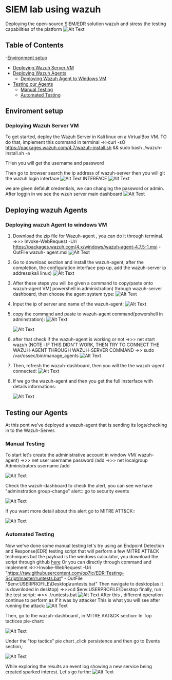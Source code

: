 # SIEM lab using wazuh
  Deploying the open-source SIEM/EDR solution wazuh and stress the testing capabilities of the platform
 ![Alt Text](https://github.com/santosholi01/SIEM_lab_wazuh/blob/0f670e05446898d494718d196bfb62ee9510e11b/screenshot/display_____SIEM____Dashboard.png)
 
## Table of Contents

-[Environment setup](#enviroment-setup)
  - [Deploying Wazuh Server VM](#deploying-wazuh-server-vm)
- [Deploying Wazuh Agents](#deploying-wazuh-agents)
  - [Deploying Wazuh Agent to Windows VM](#deploying-wazuh-agent-to-windows-vm)
- [ Testing our Agents](#stress-testing-our-agents)
  - [Manual Testing](#manual-testing)
  - [Automated Testing](#automated-testing)



## Enviroment setup
### Deploying Wazuh Server VM
  To get started, deploy the Wazuh Server in Kali linux on a VirtualBox VM. 
   TO do that, implement this command in terminal
     =>>curl -sO https://packages.wazuh.com/4.7/wazuh-install.sh && sudo bash ./wazuh-install.sh -a


  THen you will get the username and password


  Then go to browser search the ip address of wazuh-server then you will git the wazuh login interface
  ![Alt Text](https://github.com/santosholi01/SIEM_lab_wazuh/blob/c5ef8bffe76e158b5a6c5b680bca99d449a898c6/screenshot/Browse_ip.png)
  INTERFACE
  ![Alt Text](https://github.com/santosholi01/SIEM_lab_wazuh/blob/c5ef8bffe76e158b5a6c5b680bca99d449a898c6/screenshot/login_interface.png)

we are given defalult credentials, we can changing the password or admin. After loggin in  we see the wzuh server main dashboard
   ![Alt Text](https://github.com/santosholi01/SIEM_lab_wazuh/blob/c5ef8bffe76e158b5a6c5b680bca99d449a898c6/screenshot/dashboard.png)


## Deploying wazuh Agents
### Deploying wazuh Agent to windows VM
  1. Download the zip file for Wazuh-agent , you can do it through terminal.
     =>>> Invoke-WebRequest -Uri https://packages.wazuh.com/4.x/windows/wazuh-agent-4.7.5-1.msi -OutFile wazuh-                  agent.msi
     ![Alt Text](https://github.com/santosholi01/SIEM_lab_wazuh/blob/c5ef8bffe76e158b5a6c5b680bca99d449a898c6/screenshot/wazuh_agent.png)

     
  3. Go to download section and install the wazuh-agent, after the completion, the configuration              interface pop up, add the wazuh-server ip address(kali linux)
     ![Alt Text](https://github.com/santosholi01/SIEM_lab_wazuh/blob/c5ef8bffe76e158b5a6c5b680bca99d449a898c6/screenshot/window_agent_interface_add_ip_.png)
     
 4. After these steps you will be given a command to copy/paste onto wazuh-agent VM( powershell in administration) through wazuh-server dashboard, then choose the agent system type:
     ![Alt Text](https://github.com/santosholi01/SIEM_lab_wazuh/blob/c5ef8bffe76e158b5a6c5b680bca99d449a898c6/screenshot/choose%20-agents-type.png)

5. Input the ip of server and name of the wazuh-agent:
    ![Alt Text](https://github.com/santosholi01/SIEM_lab_wazuh/blob/c5ef8bffe76e158b5a6c5b680bca99d449a898c6/screenshot/assign_ip.png)

6. copy the command and paste to wazuh-agent command(powershell in adminstration):
    ![Alt Text](https://github.com/santosholi01/SIEM_lab_wazuh/blob/c5ef8bffe76e158b5a6c5b680bca99d449a898c6/screenshot/copy_command_agent.png)

    ![Alt Text](https://github.com/santosholi01/SIEM_lab_wazuh/blob/c5ef8bffe76e158b5a6c5b680bca99d449a898c6/screenshot/paste_command_window.png)

7.  after that check if the wazuh-agent is working or not
     =>>> net start wazuh
 (NOTE : IF THIS DIDN'T WORK, THEN TRY TO CONNECT THE WAZUH-AGENT THROUGH WAZUH-SERVER COMMAND
     =>> sudo /var/ossec/bin/manage_agents
        ![Alt Text](https://github.com/santosholi01/SIEM_lab_wazuh/blob/c5ef8bffe76e158b5a6c5b680bca99d449a898c6/screenshot/diffenent_method_2.png)
  
 9. Then, refresh the wazuh-dashboard, then you will the the wazuh-agent connected:
     ![Alt Text](https://github.com/santosholi01/SIEM_lab_wazuh/blob/c5ef8bffe76e158b5a6c5b680bca99d449a898c6/screenshot/active_1.png)

10. If we go the wazuh-agent and then you get the full insterface with details informations:

     ![Alt Text](https://github.com/santosholi01/SIEM_lab_wazuh/blob/c5ef8bffe76e158b5a6c5b680bca99d449a898c6/screenshot/active_2.png)
    
   
## Testing our Agents
At this pont we've deployed a wazuh-agent that is sending its logs/checking in to the Wazuh-Server.
 
### Manual Testing
  To start let's create the administrative account in window VM( wazuh-agent)
     =>>> net user username password /add
     =>>> net localgroup Administrators username /add

  ![Alt Text](https://github.com/santosholi01/SIEM_lab_wazuh/blob/f1c23641111a4ca9394a9432d97e480bb264a7de/screenshot/command_to_create_group_administrtion_.png)

Check the wazuh-dashboard to check the alert,  you can see we have "adminstration group-change" alert::
  go to security  events

![Alt Text](https://github.com/santosholi01/SIEM_lab_wazuh/blob/f1c23641111a4ca9394a9432d97e480bb264a7de/screenshot/administration_group_change_dashboard_.png)

If you want more detail about this alert go to  MITRE ATT&CK::

![Alt Text](https://github.com/santosholi01/SIEM_lab_wazuh/blob/f1c23641111a4ca9394a9432d97e480bb264a7de/screenshot/details_of_administration_.png)


### Automated Testing
 Now we've done some manual testing let's try using an Endpoint Detection and Response(EDR) testing  script that
 will perform a few MITRE ATT&CK techniques but the payload is the windows calculator, you download the script through github [here](https://github.com/op7ic/EDR-Testing-Script/tree/master)
 Or you can directly through command and implement
  =>>>Invoke-WebRequest -Uri "https://raw.githubusercontent.com/op7ic/EDR-Testing-Script/master/runtests.bat" -          OutFile "$env:USERPROFILE\Desktop\runtests.bat"
  Then navigate to desktop(as it is downloded in desktop)
     =>>>cd $env:USERPROFILE\Desktop
finally, run the test script:
   =>>> .\runtests.bat
 ![Alt Text]()
   After this , different operation continue to perform as if it was by attacker
   This is what you will see after running the attack:
    ![Alt Text](https://github.com/santosholi01/SIEM_lab_wazuh/blob/7c8fa1bb5e34b510e2372cf5790ac7be96d5db2e/screenshot/automation_popup_simulation.png)

Then, go to the wazuh-dashboard , in MITRE AAT&CK section:
In Top tactices pie-chart:

![Alt Text](https://github.com/santosholi01/SIEM_lab_wazuh/blob/7c8fa1bb5e34b510e2372cf5790ac7be96d5db2e/screenshot/threat_categorzing%20by_MIRTIE_.png)

Under the "top tactics" pie chart ,click persistence and then go to Events section,:

![Alt Text](https://github.com/santosholi01/SIEM_lab_wazuh/blob/7c8fa1bb5e34b510e2372cf5790ac7be96d5db2e/screenshot/new_widnow_service_created_auto.png)

While exploring the results an event log showing a new service being created sparked interest. Let's go furthr:
![Alt Text](https://github.com/santosholi01/SIEM_lab_wazuh/blob/7c8fa1bb5e34b510e2372cf5790ac7be96d5db2e/screenshot/evilservice_auto__a.png)

    
    
